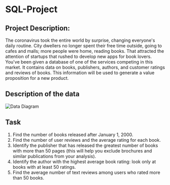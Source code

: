 # SQL-Project
## Project Description: 
The coronavirus took the entire world by surprise, changing everyone's daily routine. City dwellers no longer spent their free time outside, going to cafes and malls; more people were home, reading books. That attracted the attention of startups that rushed to develop new apps for book lovers.
You've been given a database of one of the services competing in this market. It contains data on books, publishers, authors, and customer ratings and reviews of books. This information will be used to generate a value proposition for a new product.
## Description of the data
![Data Diagram](https://pictures.s3.yandex.net/resources/Untitled_-_2020-07-02T142019.920_1593688954.png)
## Task
1. Find the number of books released after January 1, 2000.
2. Find the number of user reviews and the average rating for each book.
3. Identify the publisher that has released the greatest number of books with more than 50 pages (this will help you exclude brochures and similar publications from your analysis).
4. Identify the author with the highest average book rating: look only at books with at least 50 ratings.
5. Find the average number of text reviews among users who rated more than 50 books.
